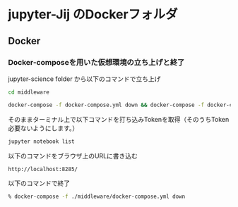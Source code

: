 # jupyter-Jij のDockerフォルダ




## Docker 
### Docker-composeを用いた仮想環境の立ち上げと終了
jupyter-science folder から以下のコマンドで立ち上げ

```sh
cd middleware

docker-compose -f docker-compose.yml down && docker-compose -f docker-compose.yml up -d --build && docker-compose exec science bash
```

そのままターミナル上で以下コマンドを打ち込みTokenを取得（そのうちToken必要ないようにします。）
```sh
jupyter notebook list
```

以下のコマンドをブラウザ上のURLに書き込む

```sh
http://localhost:8285/
```


以下のコマンドで終了

```sh
% docker-compose -f ./middleware/docker-compose.yml down                            
```

